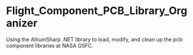 # Flight_Component_PCB_Library_Organizer
Using the AltiumSharp .NET library to load, modify, and clean up the pcb component libraries at NASA GSFC.
